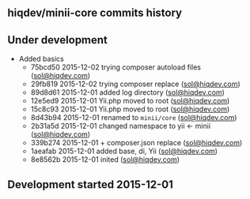 hiqdev/minii-core commits history
---------------------------------

## Under development

- Added basics
    - 75bcd50 2015-12-02 trying composer autoload files (sol@hiqdev.com)
    - 29fb819 2015-12-02 trying composer replace (sol@hiqdev.com)
    - 89d8d61 2015-12-01 added log directory (sol@hiqdev.com)
    - 12e5ed9 2015-12-01 Yii.php moved to root (sol@hiqdev.com)
    - 15c8c93 2015-12-01 Yii.php moved to root (sol@hiqdev.com)
    - 8d43b94 2015-12-01 renamed to `minii/core` (sol@hiqdev.com)
    - 2b31a5d 2015-12-01 changed namespace to yii <- minii (sol@hiqdev.com)
    - 339b274 2015-12-01 + composer.json replace (sol@hiqdev.com)
    - 1aeafab 2015-12-01 added base, di, Yii (sol@hiqdev.com)
    - 8e8562b 2015-12-01 inited (sol@hiqdev.com)

## Development started 2015-12-01

